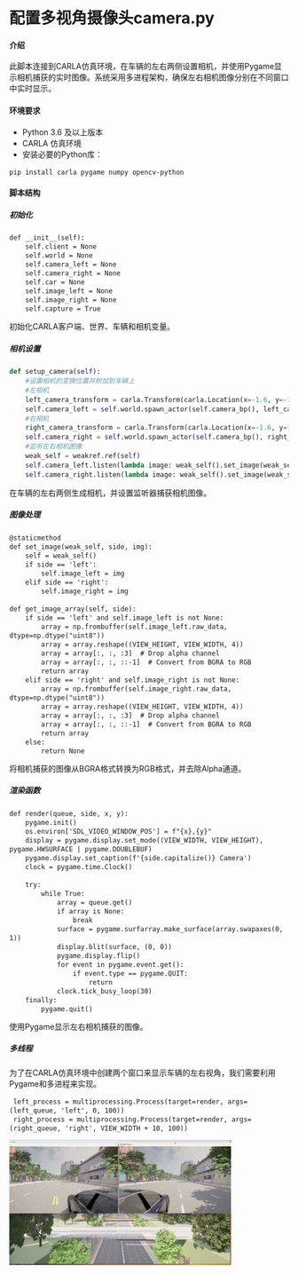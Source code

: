 # 配置多视角摄像头camera.py

#### **介绍**

此脚本连接到CARLA仿真环境，在车辆的左右两侧设置相机，并使用Pygame显示相机捕获的实时图像。系统采用多进程架构，确保左右相机图像分别在不同窗口中实时显示。

#### **环境要求**

- Python 3.6 及以上版本
- CARLA 仿真环境
- 安装必要的Python库：

```
pip install carla pygame numpy opencv-python
```

#### **脚本结构**

##### 初始化

```
def __init__(self):
    self.client = None
    self.world = None
    self.camera_left = None
    self.camera_right = None
    self.car = None
    self.image_left = None
    self.image_right = None
    self.capture = True
```

初始化CARLA客户端、世界、车辆和相机变量。

##### 相机设置

```python
def setup_camera(self):
    #设置相机的变换位置并附加到车辆上
    #左相机
    left_camera_transform = carla.Transform(carla.Location(x=-1.6, y=-1.5, z=1.7))
    self.camera_left = self.world.spawn_actor(self.camera_bp(), left_camera_transform, attach_to=self.car)
    #右相机
    right_camera_transform = carla.Transform(carla.Location(x=-1.6, y=1.5, z=1.7))
    self.camera_right = self.world.spawn_actor(self.camera_bp(), right_camera_transform, attach_to=self.car)
    #监听左右相机图像
    weak_self = weakref.ref(self)
    self.camera_left.listen(lambda image: weak_self().set_image(weak_self, 'left', image))
    self.camera_right.listen(lambda image: weak_self().set_image(weak_self, 'right', image))
```

在车辆的左右两侧生成相机，并设置监听器捕获相机图像。

##### 图像处理

```
@staticmethod
def set_image(weak_self, side, img):
    self = weak_self()
    if side == 'left':
        self.image_left = img
    elif side == 'right':
        self.image_right = img

def get_image_array(self, side):
    if side == 'left' and self.image_left is not None:
        array = np.frombuffer(self.image_left.raw_data, dtype=np.dtype("uint8"))
        array = array.reshape((VIEW_HEIGHT, VIEW_WIDTH, 4))
        array = array[:, :, :3]  # Drop alpha channel
        array = array[:, :, ::-1]  # Convert from BGRA to RGB
        return array
    elif side == 'right' and self.image_right is not None:
        array = np.frombuffer(self.image_right.raw_data, dtype=np.dtype("uint8"))
        array = array.reshape((VIEW_HEIGHT, VIEW_WIDTH, 4))
        array = array[:, :, :3]  # Drop alpha channel
        array = array[:, :, ::-1]  # Convert from BGRA to RGB
        return array
    else:
        return None
```

将相机捕获的图像从BGRA格式转换为RGB格式，并去除Alpha通道。

##### 渲染函数

```
def render(queue, side, x, y):
    pygame.init()
    os.environ['SDL_VIDEO_WINDOW_POS'] = f"{x},{y}"
    display = pygame.display.set_mode((VIEW_WIDTH, VIEW_HEIGHT), pygame.HWSURFACE | pygame.DOUBLEBUF)
    pygame.display.set_caption(f'{side.capitalize()} Camera')
    clock = pygame.time.Clock()

    try:
        while True:
            array = queue.get()
            if array is None:
                break
            surface = pygame.surfarray.make_surface(array.swapaxes(0, 1))
            display.blit(surface, (0, 0))
            pygame.display.flip()
            for event in pygame.event.get():
                if event.type == pygame.QUIT:
                    return
            clock.tick_busy_loop(30)
    finally:
        pygame.quit()
```

使用Pygame显示左右相机捕获的图像。

##### 多线程

为了在CARLA仿真环境中创建两个窗口来显示车辆的左右视角，我们需要利用Pygame和多进程来实现。

```
 left_process = multiprocessing.Process(target=render, args=(left_queue, 'left', 0, 100))
 right_process = multiprocessing.Process(target=render, args=(right_queue, 'right', VIEW_WIDTH + 10, 100))
```

![](../img/traffic_course_img/2.gif)



